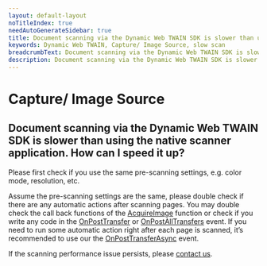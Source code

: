 ```yaml
---
layout: default-layout
noTitleIndex: true
needAutoGenerateSidebar: true
title: Document scanning via the Dynamic Web TWAIN SDK is slower than using the native scanner application. How can I speed it up?
keywords: Dynamic Web TWAIN, Capture/ Image Source, slow scan
breadcrumbText: Document scanning via the Dynamic Web TWAIN SDK is slower than using the native scanner application. How can I speed it up?
description: Document scanning via the Dynamic Web TWAIN SDK is slower than using the native scanner application. How can I speed it up?
---
```


# Capture/ Image Source

## Document scanning via the Dynamic Web TWAIN SDK is slower than using the native scanner application. How can I speed it up?

Please first check if you use the same pre-scanning settings, e.g. color mode, resolution, etc.

Assume the pre-scanning settings are the same, please double check if there are any automatic actions after scanning pages. You may double check the call back functions of the <a href="https://www.dynamsoft.com/web-twain/docs/info/api/WebTwain_Acquire.html?ver=latest" target="_blank">AcquireImage</a> function or check if you write any code in the <a href="https://www.dynamsoft.com/web-twain/docs/info/api/WebTwain_Acquire.html?ver=latest#onposttransfer" target="_blank">OnPostTransfer</a> or <a href="https://www.dynamsoft.com/web-twain/docs/info/api/WebTwain_Acquire.html?ver=latest#onpostalltransfers" target="_blank">OnPostAllTransfers</a> event. If you need to run some automatic action right after each page is scanned, it’s recommended to use our the <a href="https://www.dynamsoft.com/web-twain/docs/info/api/WebTwain_Acquire.html?ver=latest#onposttransferasync" target="_blank">OnPostTransferAsync</a> event.

If the scanning performance issue persists, please <a href="mailto:support@dynamsoft.com" target="_blank">contact us</a>.
